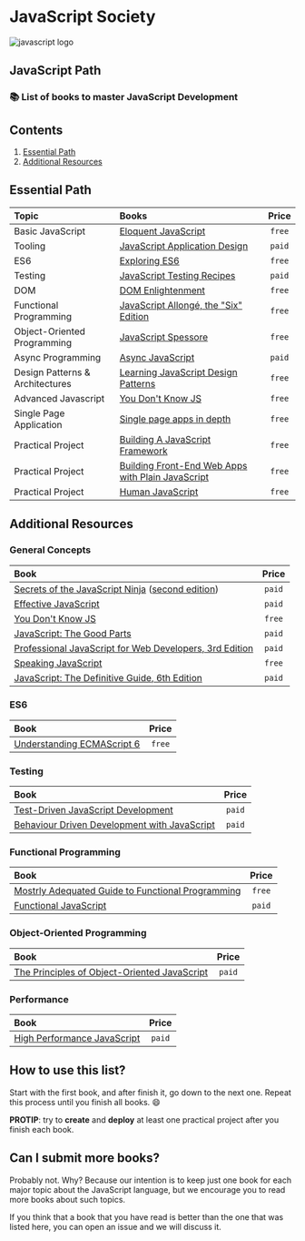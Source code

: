 # JavaScript Society

![javascript logo](http://i.imgur.com/7S2hN2F.jpg)

## JavaScript Path

### :books: List of books to master JavaScript Development

## Contents

1. [Essential Path](#essential-path)
1. [Additional Resources](#additional-resources)

## Essential Path

Topic | Books | Price
:-- | :-- | :--:
Basic JavaScript | [Eloquent JavaScript](http://eloquentjavascript.net/) | `free`
Tooling | [JavaScript Application Design](https://www.manning.com/books/javascript-application-design) | `paid`
ES6 | [Exploring ES6](http://exploringjs.com/es6/) | `free`
Testing | [JavaScript Testing Recipes](http://jstesting.jcoglan.com/) | `paid`
DOM | [DOM Enlightenment](http://domenlightenment.com/) | `free`
Functional Programming | [JavaScript Allongé, the "Six" Edition](https://leanpub.com/javascriptallongesix/read) | `free`
Object-Oriented Programming | [JavaScript Spessore](https://leanpub.com/javascript-spessore/read) | `free`
Async Programming | [Async JavaScript](https://pragprog.com/book/tbajs/async-javascript) | `paid`
Design Patterns & Architectures | [Learning JavaScript Design Patterns](http://www.addyosmani.com/resources/essentialjsdesignpatterns/book/) | `free`
Advanced Javascript | [You Don't Know JS](https://github.com/getify/You-Dont-Know-JS/blob/master/README.md#you-dont-know-js-book-series) | `free`
Single Page Application |[Single page apps in depth](http://singlepageappbook.com/) | `free`
Practical Project | [Building A JavaScript Framework](https://s3.amazonaws.com/dailyjs/files/build-a-javascript-framework.pdf) | `free`
Practical Project | [Building Front-End Web Apps with Plain JavaScript](https://oxygen.informatik.tu-cottbus.de/webeng/JsFrontendApp/book/) | `free`
Practical Project | [Human JavaScript](http://read.humanjavascript.com/) | `free`

## Additional Resources

### General Concepts

Book | Price
:-- | :--:
[Secrets of the JavaScript Ninja](https://www.manning.com/books/secrets-of-the-javascript-ninja) ([second edition](https://www.manning.com/books/secrets-of-the-javascript-ninja-second-edition)) | `paid`
[Effective JavaScript](http://effectivejs.com/) | `paid`
[You Don't Know JS](https://github.com/getify/You-Dont-Know-JS) | `free`
[JavaScript: The Good Parts](http://shop.oreilly.com/product/9780596517748.do) | `paid`
[Professional JavaScript for Web Developers, 3rd Edition](http://www.wrox.com/WileyCDA/WroxTitle/Professional-JavaScript-for-Web-Developers-3rd-Edition.productCd-1118222199.html) | `paid`
[Speaking JavaScript](http://speakingjs.com/es5/) | `free`
[JavaScript: The Definitive Guide, 6th Edition](http://shop.oreilly.com/product/9780596805531.do) | `paid`

### ES6

Book | Price
:-- | :--:
[Understanding ECMAScript 6](https://leanpub.com/understandinges6/read/) | `free`

### Testing

Book | Price
:-- | :--:
[Test-Driven JavaScript Development](http://tddjs.com/) | `paid`
[Behaviour Driven Development with JavaScript](http://www.amazon.com/Behaviour-Driven-Development-JavaScript-introduction-ebook/dp/B00CYMN3J2) | `paid`

### Functional Programming

Book | Price
:-- | :--:
[Mostrly Adequated Guide to Functional Programming](https://drboolean.gitbooks.io/mostly-adequate-guide/) | `free`
[Functional JavaScript](http://shop.oreilly.com/product/0636920028857.do) | `paid`

### Object-Oriented Programming

Book | Price
:-- | :--:
[The Principles of Object-Oriented JavaScript](http://shop.oreilly.com/product/9781593275402.do) | `paid`

### Performance

Book | Price
:-- | :--:
[High Performance JavaScript](http://shop.oreilly.com/product/9780596802806.do) | `paid`

## How to use this list?

Start with the first book, and after finish it, go down to the next one. Repeat this process until you finish all books. :smile:

**PROTIP**: try to **create** and **deploy** at least one practical project after you finish each book.

## Can I submit more books?

Probably not. Why? Because our intention is to keep just one book for each major topic about the JavaScript language, but we encourage you to read more books about such topics.

If you think that a book that you have read is better than the one that was listed here, you can open an issue and we will discuss it.
